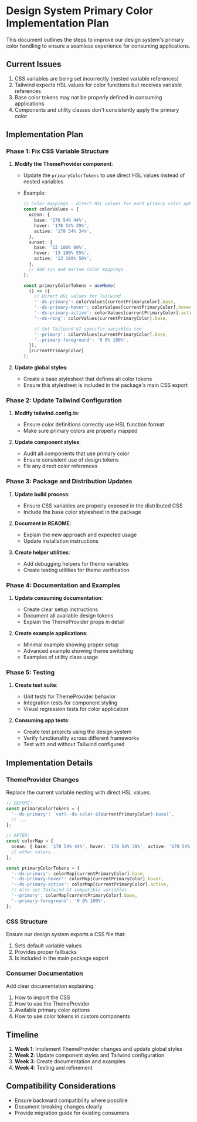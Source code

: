 # Design System Primary Color Implementation Plan

This document outlines the steps to improve our design system's primary color handling to ensure a seamless experience for consuming applications.

## Current Issues

1. CSS variables are being set incorrectly (nested variable references)
2. Tailwind expects HSL values for color functions but receives variable references
3. Base color tokens may not be properly defined in consuming applications
4. Components and utility classes don't consistently apply the primary color

## Implementation Plan

### Phase 1: Fix CSS Variable Structure

1. **Modify the ThemeProvider component**:

   - Update the `primaryColorTokens` to use direct HSL values instead of nested variables
   - Example:

     ```typescript
     // Color mappings - direct HSL values for each primary color option
     const colorValues = {
       ocean: {
         base: '178 54% 44%',
         hover: '178 54% 39%',
         active: '178 54% 34%',
       },
       sunset: {
         base: '13 100% 60%',
         hover: '13 100% 55%',
         active: '13 100% 50%',
       },
       // Add sun and marine color mappings
     };

     const primaryColorTokens = useMemo(
       () => ({
         // Direct HSL values for Tailwind
         '--ds-primary': colorValues[currentPrimaryColor].base,
         '--ds-primary-hover': colorValues[currentPrimaryColor].hover,
         '--ds-primary-active': colorValues[currentPrimaryColor].active,
         '--ds-ring': colorValues[currentPrimaryColor].base,

         // Set Tailwind UI specific variables too
         '--primary': colorValues[currentPrimaryColor].base,
         '--primary-foreground': '0 0% 100%',
       }),
       [currentPrimaryColor]
     );
     ```

2. **Update global styles**:
   - Create a base stylesheet that defines all color tokens
   - Ensure this stylesheet is included in the package's main CSS export

### Phase 2: Update Tailwind Configuration

1. **Modify tailwind.config.ts**:

   - Ensure color definitions correctly use HSL function format
   - Make sure primary colors are properly mapped

2. **Update component styles**:
   - Audit all components that use primary color
   - Ensure consistent use of design tokens
   - Fix any direct color references

### Phase 3: Package and Distribution Updates

1. **Update build process**:

   - Ensure CSS variables are properly exposed in the distributed CSS
   - Include the base color stylesheet in the package

2. **Document in README**:

   - Explain the new approach and expected usage
   - Update installation instructions

3. **Create helper utilities**:
   - Add debugging helpers for theme variables
   - Create testing utilities for theme verification

### Phase 4: Documentation and Examples

1. **Update consuming documentation**:

   - Create clear setup instructions
   - Document all available design tokens
   - Explain the ThemeProvider props in detail

2. **Create example applications**:
   - Minimal example showing proper setup
   - Advanced example showing theme switching
   - Examples of utility class usage

### Phase 5: Testing

1. **Create test suite**:

   - Unit tests for ThemeProvider behavior
   - Integration tests for component styling
   - Visual regression tests for color application

2. **Consuming app tests**:
   - Create test projects using the design system
   - Verify functionality across different frameworks
   - Test with and without Tailwind configured

## Implementation Details

### ThemeProvider Changes

Replace the current variable nesting with direct HSL values:

```typescript
// BEFORE:
const primaryColorTokens = {
  '--ds-primary': `var(--ds-color-${currentPrimaryColor}-base)`,
  // ...
};

// AFTER:
const colorMap = {
  ocean: { base: '178 54% 44%', hover: '178 54% 39%', active: '178 54% 34%' },
  // other colors...
};

const primaryColorTokens = {
  '--ds-primary': colorMap[currentPrimaryColor].base,
  '--ds-primary-hover': colorMap[currentPrimaryColor].hover,
  '--ds-primary-active': colorMap[currentPrimaryColor].active,
  // Also set Tailwind UI compatible variables
  '--primary': colorMap[currentPrimaryColor].base,
  '--primary-foreground': '0 0% 100%',
};
```

### CSS Structure

Ensure our design system exports a CSS file that:

1. Sets default variable values
2. Provides proper fallbacks
3. Is included in the main package export

### Consumer Documentation

Add clear documentation explaining:

1. How to import the CSS
2. How to use the ThemeProvider
3. Available primary color options
4. How to use color tokens in custom components

## Timeline

1. **Week 1**: Implement ThemeProvider changes and update global styles
2. **Week 2**: Update component styles and Tailwind configuration
3. **Week 3**: Create documentation and examples
4. **Week 4**: Testing and refinement

## Compatibility Considerations

- Ensure backward compatibility where possible
- Document breaking changes clearly
- Provide migration guide for existing consumers
